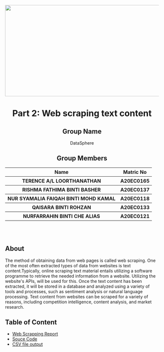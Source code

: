 <div  align="center">
  <img  width=600px height=300px src="https://www.aib.world/wp-content/uploads/2020/12/ethics-blog-google-scholar-profile-large.jpg">
</div>

<h1 align="center"> Part 2: Web scraping text content <a href="#" target="_blank" rel="noreferrer">  </a>   <br>
</h1>
<h2 align="center">
  Group Name
  <br>
</h2>

<p align="center">
  <a>DataSphere</a><br>
</p>

<h2 align="center">
  Group Members
  <br>
</h2>
<p align="center">
<table align="center">
  <tr>
    <th>Name</th>
    <th>Matric No</th>
  </tr>
  <tr>
    <th>TERENCE A/L LOORTHANATHAN   </th>
    <th>A20EC0165</th>
  </tr>
    <tr>
    <th>RISHMA FATHIMA BINTI BASHER </th>
    <th>A20EC0137</th>
  </tr>
    <tr>
    <th>NUR SYAMALIA FAIQAH BINTI MOHD KAMAL</th>
    <th>A20EC0118</th>
  </tr>
    <tr>
    <th>QAISARA BINTI ROHZAN</th>
    <th>A20EC0133</th>
  </tr>
    <tr>
    <th>NURFARRAHIN BINTI CHE ALIAS </th>
    <th>A20EC0121</th>
  </tr>
  </table>
</p>


  <br>  <br>

## About

The method of obtaining data from web pages is called web scraping. One of the most often extracted types of data from websites is text content.Typically, online scraping text material entails utilizing a software programme to retrieve the needed information from a website. Utilizing the website's APIs, will be used for this.
Once the text content has been extracted, it will be stored in a database and analyzed using a variety of tools and processes, such as sentiment analysis or natural language processing. Text content from websites can be scraped for a variety of reasons, including competition intelligence, content analysis, and market research.

## Table of Content


* [Web Scrapping Report](https://github.com/drshahizan/special-topic-data-engineering/blob/6ad13a3ca37ff1f345082b56fdd26569fc6ad03d/assignment/data-scraping/submission/part2/DataSphere/Report_Web%20Scrapping.md)
* [Souce Code](https://github.com/drshahizan/special-topic-data-engineering/blob/6ad13a3ca37ff1f345082b56fdd26569fc6ad03d/assignment/data-scraping/submission/part2/DataSphere/FinishedProduct.ipynb)
* [CSV file output](https://github.com/drshahizan/special-topic-data-engineering/blob/6ad13a3ca37ff1f345082b56fdd26569fc6ad03d/assignment/data-scraping/submission/part2/DataSphere/computingFacultyLect_Articles.csv)

